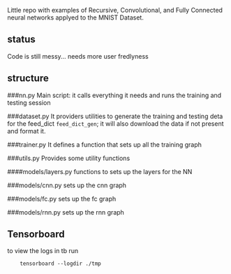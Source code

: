 
Little repo with examples of Recursive, Convolutional, and Fully Connected neural networks applyed to the MNIST Dataset.

## status
Code is still messy... needs more user fredlyness

## structure
###nn.py
    Main script: it calls everything it needs and runs the training and testing session

###dataset.py
    It providers utilities to generate the training and testing deta for the feed_dict ``feed_dict_gen``; it will also download the data if not present and format it.

###trainer.py
    It defines a function that sets up all the training graph

###utils.py
    Provides some utility functions

####models/layers.py
    functions to sets up the layers for the NN

###models/cnn.py
    sets up the cnn graph

###models/fc.py
    sets up the fc graph

###models/rnn.py
    sets up the rnn graph

## Tensorboard
to view the logs in tb run
```
    tensorboard --logdir ./tmp
```